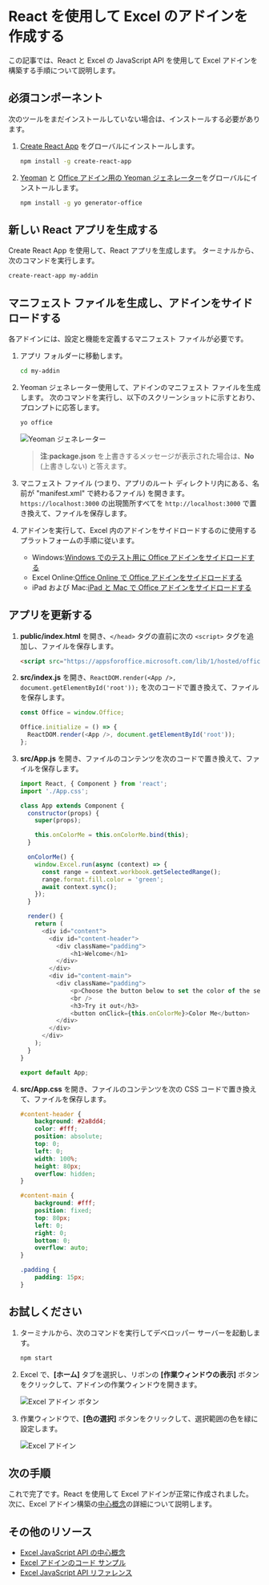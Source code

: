 # <a name="build-an-excel-add-in-using-react"></a>React を使用して Excel のアドインを作成する

この記事では、React と Excel の JavaScript API を使用して Excel アドインを構築する手順について説明します。

## <a name="prerequisites"></a>必須コンポーネント

次のツールをまだインストールしていない場合は、インストールする必要があります。

1. [Create React App](https://github.com/facebookincubator/create-react-app) をグローバルにインストールします。

    ```bash
    npm install -g create-react-app
    ```

2. [Yeoman](https://github.com/yeoman/yo) と [Office アドイン用の Yeoman ジェネレーター](https://github.com/OfficeDev/generator-office)をグローバルにインストールします。

    ```bash
    npm install -g yo generator-office
    ```

## <a name="generate-a-new-react-app"></a>新しい React アプリを生成する

Create React App を使用して、React アプリを生成します。 ターミナルから、次のコマンドを実行します。

```bash
create-react-app my-addin
```

## <a name="generate-the-manifest-file-and-sideload-the-add-in"></a>マニフェスト ファイルを生成し、アドインをサイドロードする

各アドインには、設定と機能を定義するマニフェスト ファイルが必要です。

1. アプリ フォルダーに移動します。

    ```bash
    cd my-addin
    ```

2. Yeoman ジェネレーター使用して、アドインのマニフェスト ファイルを生成します。 次のコマンドを実行し、以下のスクリーンショットに示すとおり、プロンプトに応答します。

    ```bash
    yo office
    ```
    ![Yeoman ジェネレーター](../../images/yo-office.png)
    >**注**:**package.json** を上書きするメッセージが表示された場合は、**No** (上書きしない) と答えます。

3. マニフェスト ファイル (つまり、アプリのルート ディレクトリ内にある、名前が "manifest.xml" で終わるファイル) を開きます。 `https://localhost:3000` の出現箇所すべてを `http://localhost:3000` で置き換えて、ファイルを保存します。

4. アドインを実行して、Excel 内のアドインをサイドロードするのに使用するプラットフォームの手順に従います。

    - Windows:[Windows でのテスト用に Office アドインをサイドロードする](../testing/create-a-network-shared-folder-catalog-for-task-pane-and-content-add-ins.md)
    - Excel Online:[Office Online で Office アドインをサイドロードする](../testing/sideload-office-add-ins-for-testing.md#sideload-an-office-add-in-on-office-online)
    - iPad および Mac:[iPad と Mac で Office アドインをサイドロードする](../testing/sideload-an-office-add-in-on-ipad-and-mac.md)

## <a name="update-the-app"></a>アプリを更新する

1. **public/index.html** を開き、`</head>` タグの直前に次の `<script>` タグを追加し、ファイルを保存します。

    ```html
    <script src="https://appsforoffice.microsoft.com/lib/1/hosted/office.js"></script>
    ```

2. **src/index.js** を開き、`ReactDOM.render(<App />, document.getElementById('root'));` を次のコードで置き換えて、ファイルを保存します。 

    ```typescript
    const Office = window.Office;
    
    Office.initialize = () => {
      ReactDOM.render(<App />, document.getElementById('root'));
    };
    ```

3. **src/App.js** を開き、ファイルのコンテンツを次のコードで置き換えて、ファイルを保存します。 

    ```js
    import React, { Component } from 'react';
    import './App.css';

    class App extends Component {
      constructor(props) {
        super(props);

        this.onColorMe = this.onColorMe.bind(this);
      }

      onColorMe() {
        window.Excel.run(async (context) => {
          const range = context.workbook.getSelectedRange();
          range.format.fill.color = 'green';
          await context.sync();
        });
      }

      render() {
        return (
          <div id="content">
            <div id="content-header">
              <div className="padding">
                  <h1>Welcome</h1>
              </div>
            </div>
            <div id="content-main">
              <div className="padding">
                  <p>Choose the button below to set the color of the selected range to green.</p>
                  <br />
                  <h3>Try it out</h3>
                  <button onClick={this.onColorMe}>Color Me</button>
              </div>
            </div>
          </div>
        );
      }
    }

    export default App;
    ```

4. **src/App.css** を開き、ファイルのコンテンツを次の CSS コードで置き換えて、ファイルを保存します。 

    ```css
    #content-header {
        background: #2a8dd4;
        color: #fff;
        position: absolute;
        top: 0;
        left: 0;
        width: 100%;
        height: 80px; 
        overflow: hidden;
    }

    #content-main {
        background: #fff;
        position: fixed;
        top: 80px;
        left: 0;
        right: 0;
        bottom: 0;
        overflow: auto; 
    }

    .padding {
        padding: 15px;
    }
    ```

## <a name="try-it-out"></a>お試しください

1. ターミナルから、次のコマンドを実行してデベロッパー サーバーを起動します。

    ```bash
    npm start
    ```

2. Excel で、**[ホーム]** タブを選択し、リボンの **[作業ウィンドウの表示]** ボタンをクリックして、アドインの作業ウィンドウを開きます。

    ![Excel アドイン ボタン](../../images/excel_quickstart_addin_2a.png)

3. 作業ウィンドウで、**[色の選択]** ボタンをクリックして、選択範囲の色を緑に設定します。

    ![Excel アドイン](../../images/excel_quickstart_addin_2b.png)

## <a name="next-steps"></a>次の手順

これで完了です。React を使用して Excel アドインが正常に作成されました。 次に、Excel アドイン構築の[中心概念](excel-add-ins-core-concepts.md)の詳細について説明します。

## <a name="additional-resources"></a>その他のリソース

* [Excel JavaScript API の中心概念](excel-add-ins-core-concepts.md)
* [Excel アドインのコード サンプル](http://dev.office.com/code-samples#?filters=excel,office%20add-ins)
* [Excel JavaScript API リファレンス](../../reference/excel/excel-add-ins-reference-overview.md)
